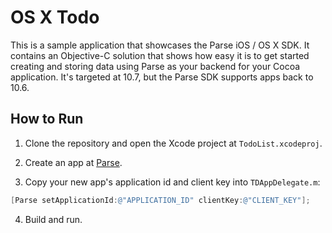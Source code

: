 OS X Todo
============

This is a sample application that showcases the Parse iOS / OS X SDK. It contains an Objective-C solution that shows how easy it is to get started creating and storing data using Parse as your backend for your Cocoa application. It's targeted at 10.7, but the Parse SDK supports apps back to 10.6.

How to Run
----------

1. Clone the repository and open the Xcode project at `TodoList.xcodeproj`.

2. Create an app at [Parse](https://parse.com/apps).

3. Copy your new app's application id and client key into `TDAppDelegate.m`:

  ```objective-c
  [Parse setApplicationId:@"APPLICATION_ID" clientKey:@"CLIENT_KEY"];
  ```
4. Build and run.


